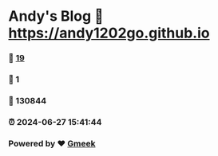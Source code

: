 # Andy's Blog :link: https://andy1202go.github.io 
### :page_facing_up: [19](https://andy1202go.github.io/tag.html) 
### :speech_balloon: 1 
### :hibiscus: 130844 
### :alarm_clock: 2024-06-27 15:41:44 
### Powered by :heart: [Gmeek](https://github.com/Meekdai/Gmeek)
